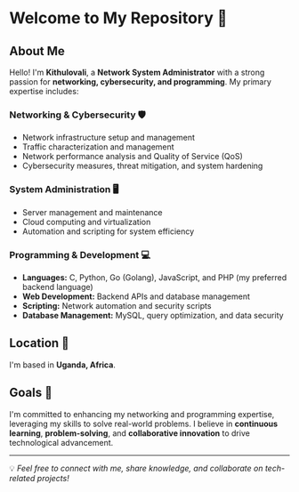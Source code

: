# Welcome to My Repository 👋

## About Me

Hello! I'm **Kithulovali**, a **Network System Administrator** with a strong passion for **networking, cybersecurity, and programming**. My primary expertise includes:

### Networking & Cybersecurity 🛡️
- Network infrastructure setup and management
- Traffic characterization and management
- Network performance analysis and Quality of Service (QoS)
- Cybersecurity measures, threat mitigation, and system hardening

### System Administration 🖥️
- Server management and maintenance
- Cloud computing and virtualization
- Automation and scripting for system efficiency

### Programming & Development 💻
- **Languages:** C, Python, Go (Golang), JavaScript, and PHP (my preferred backend language)
- **Web Development:** Backend APIs and database management
- **Scripting:** Network automation and security scripts
- **Database Management:** MySQL, query optimization, and data security

## Location 📍
I'm based in **Uganda, Africa**.

## Goals 🎯
I'm committed to enhancing my networking and programming expertise, leveraging my skills to solve real-world problems. I believe in **continuous learning**, **problem-solving**, and **collaborative innovation** to drive technological advancement.

---

💡 *Feel free to connect with me, share knowledge, and collaborate on tech-related projects!*
